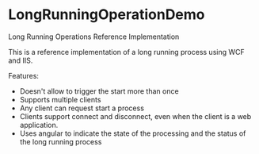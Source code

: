 # LongRunningOperationDemo
Long Running Operations Reference Implementation

This is a reference implementation of a long running process using WCF and IIS.

Features:

- Doesn't allow to trigger the start more than once
- Supports multiple clients
- Any client can request start a process
- Clients support connect and disconnect, even when the client is a web application.
- Uses angular to indicate the state of the processing and the status of the long running process
